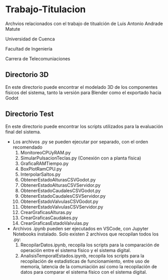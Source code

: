 # Trabajo-Titulacion
Archvios relacionados con el trabajo de titualción de Luis Antonio Andrade Matute

Universidad de Cuenca

Facultad de Ingeniería

Carrera de Telecomuniaciones

## Directorio 3D
En este directorio puede encontrar el modelado 3D de los componentes físicos del sistema, tanto la versión para Blender como el exportado hacia Godot
## Directorio Test
En este directorio puede encontrar los scripts utilizados para la evaluación final del sistema.
- Los archivos .py se pueden ejecutar por separado, con el orden recomendado
  1. MonitoreoCPUyRAM.py
  2. SimularPulsacionTeclas.py (Conexión con a planta física)
  3. GraficaRAMTiempo.py
  4. BoxPlotRamCPU.py
  5. InterpolarSaltos.py
  6. ObtenerEstadoAlturasCSVGodot.py
  7. ObtenerEstadoAlturasCSVServidor.py
  8. ObtenerEstadoCaudalesCSVGodot.py
  9. ObtenerEstadoCaudalesCSVServidor.py
  10. ObtenerEstadoValvulasCSVGodot.py
  11. ObtenerEstadoValvulasCSVServidor.py
  12. CrearGraficasAlturas.py
  13. CrearGraficasCaudakes.py
  14. CrearGraficasEstadoValvulas.py
- Archivos .ipynb pueden ser ejecutados en VSCode, con Jupyter Notebooks instalado. Solo existen 2 archivos que recopilan todos los .py:
  1. RecopilarDatos.ipynb, recopila los scripts para la comparación de operación entre el sistema físico y el sistema digital.
  2. AnalisisTemporalEstados.ipynb, recopila los scripts para la recopilación de estadisticas de funcionamiento, entre uso de memoría, latencia de la comuniación así como la recopilación de datos para comparar el sistema físico con el sistema digital.
